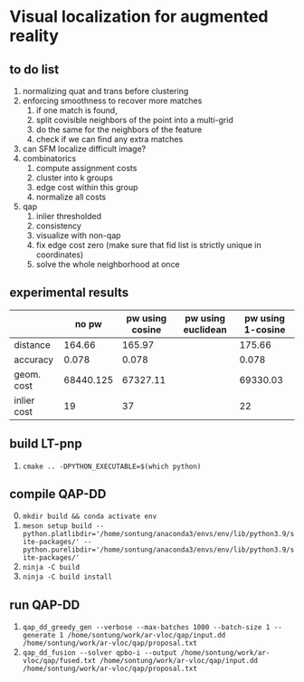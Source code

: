 # Visual localization for augmented reality

## to do list
1. normalizing quat and trans before clustering
2. enforcing smoothness to recover more matches
   1. if one match is found,
   2. split covisible neighbors of the point into a multi-grid
   3. do the same for the neighbors of the feature
   4. check if we can find any extra matches
3. can SFM localize difficult image?
4. combinatorics
   1. compute assignment costs
   2. cluster into k groups
   3. edge cost within this group
   4. normalize all costs
5. qap
   1. inlier thresholded
   2. consistency
   3. visualize with non-qap
   4. fix edge cost zero (make sure that fid list is strictly unique in coordinates)
   5. solve the whole neighborhood at once

## experimental results

|             | no pw     | pw using cosine | pw using euclidean | pw using 1-cosine |
|-------------|-----------|-----------------|--------------------|-------------------|
| distance    | 164.66    | 165.97          |                    | 175.66            |
| accuracy    | 0.078     | 0.078           |                    | 0.078             |
| geom. cost  | 68440.125 | 67327.11        |                    | 69330.03          |
| inlier cost | 19        | 37              |                    | 22                |

## build LT-pnp
1. `cmake .. -DPYTHON_EXECUTABLE=$(which python)`

## compile QAP-DD
0. `mkdir build && conda activate env`
1. `meson setup build --python.platlibdir='/home/sontung/anaconda3/envs/env/lib/python3.9/site-packages/' --python.purelibdir='/home/sontung/anaconda3/envs/env/lib/python3.9/site-packages/'`
2. `ninja -C build`
3. `ninja -C build install`

## run QAP-DD

1. `qap_dd_greedy_gen --verbose --max-batches 1000 --batch-size 1 --generate 1 /home/sontung/work/ar-vloc/qap/input.dd /home/sontung/work/ar-vloc/qap/proposal.txt`
2. `qap_dd_fusion --solver qpbo-i --output /home/sontung/work/ar-vloc/qap/fused.txt /home/sontung/work/ar-vloc/qap/input.dd /home/sontung/work/ar-vloc/qap/proposal.txt`